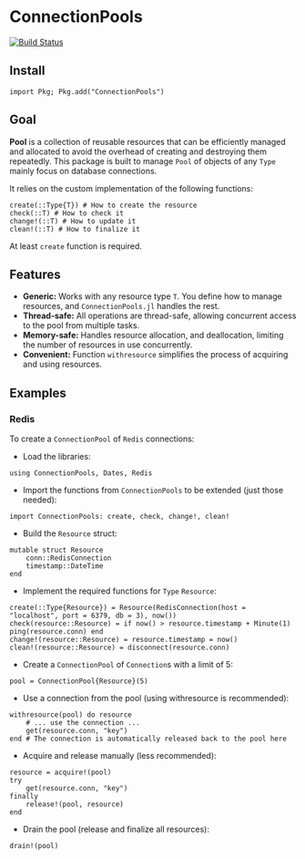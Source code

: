 # ConnectionPools

[![Build Status](https://github.com/AbrJA/Pools.jl/workflows/CI/badge.svg)](https://github.com/AbrJA/ConnectionPools.jl/actions)

## Install

```
import Pkg; Pkg.add("ConnectionPools")
```

## Goal

**Pool** is a collection of reusable resources that can be efficiently managed and allocated to avoid the overhead of creating and destroying them repeatedly. This package is built to manage `Pool` of objects of any `Type` mainly focus on database connections.

It relies on the custom implementation of the following functions:

```
create(::Type{T}) # How to create the resource
check(::T) # How to check it
change!(::T) # How to update it
clean!(::T) # How to finalize it
```

At least `create` function is required.

## Features

- **Generic:**  Works with any resource type `T`.  You define how to manage resources, and `ConnectionPools.jl` handles the rest.
- **Thread-safe:** All operations are thread-safe, allowing concurrent access to the pool from multiple tasks.
- **Memory-safe:** Handles resource allocation, and deallocation, limiting the number of resources in use concurrently.
- **Convenient:** Function `withresource` simplifies the process of acquiring and using resources.

## Examples 

### Redis

To create a `ConnectionPool` of `Redis` connections:

- Load the libraries:
```
using ConnectionPools, Dates, Redis
```

- Import the functions from `ConnectionPools` to be extended (just those needed):
```
import ConnectionPools: create, check, change!, clean!
```

- Build the `Resource` struct:
```
mutable struct Resource
    conn::RedisConnection
    timestamp::DateTime
end
```

- Implement the required functions for `Type` `Resource`:
```
create(::Type{Resource}) = Resource(RedisConnection(host = "localhost", port = 6379, db = 3), now())
check(resource::Resource) = if now() > resource.timestamp + Minute(1) ping(resource.conn) end
change!(resource::Resource) = resource.timestamp = now()
clean!(resource::Resource) = disconnect(resource.conn)
```

- Create a `ConnectionPool` of `Connection`s with a limit of 5:
```
pool = ConnectionPool{Resource}(5)
```

- Use a connection from the pool (using withresource is recommended):
```
withresource(pool) do resource
    # ... use the connection ...
    get(resource.conn, "key")
end # The connection is automatically released back to the pool here
```

- Acquire and release manually (less recommended):
```
resource = acquire!(pool)
try
    get(resource.conn, "key")
finally
    release!(pool, resource)
end
```

- Drain the pool (release and finalize all resources):
```
drain!(pool)
```


